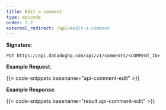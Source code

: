 ```yaml
---
title: Edit a comment
type: apicode
order: 7.2
external_redirect: /api/#edit-a-comment
---
```


**Signature**:

`PUT https://api.datadoghq.com/api/v1/comments/<COMMENT_ID>`

**Example Request**:

{{< code-snippets basename="api-comment-edit" >}}

**Example Response**:

{{< code-snippets basename="result.api-comment-edit" >}}

